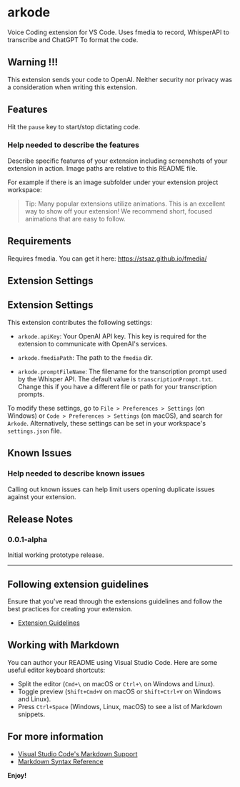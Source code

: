 # arkode

Voice Coding extension for VS Code.
Uses fmedia to record, WhisperAPI to transcribe and ChatGPT To format the code.

## Warning !!!

This extension sends your code to OpenAI.
Neither security nor privacy was a consideration when writing this extension.

## Features

Hit the `pause` key to start/stop dictating code.

### Help needed to describe the features

Describe specific features of your extension including screenshots of your extension in action. Image paths are relative to this README file.

For example if there is an image subfolder under your extension project workspace:

> Tip: Many popular extensions utilize animations. This is an excellent way to show off your extension! We recommend short, focused animations that are easy to follow.

## Requirements

Requires fmedia. You can get it here: https://stsaz.github.io/fmedia/

## Extension Settings

## Extension Settings

This extension contributes the following settings:

- `arkode.apiKey`: Your OpenAI API key. This key is required for the extension to communicate with OpenAI's services.

- `arkode.fmediaPath`: The path to the `fmedia` dir.

- `arkode.promptFileName`: The filename for the transcription prompt used by the Whisper API. The default value is `transcriptionPrompt.txt`. Change this if you have a different file or path for your transcription prompts.

To modify these settings, go to `File > Preferences > Settings` (on Windows) or `Code > Preferences > Settings` (on macOS), and search for `Arkode`. Alternatively, these settings can be set in your workspace's `settings.json` file.


## Known Issues

### Help needed to describe known issues

Calling out known issues can help limit users opening duplicate issues against your extension.

## Release Notes

### 0.0.1-alpha

Initial working prototype release.


---

## Following extension guidelines

Ensure that you've read through the extensions guidelines and follow the best practices for creating your extension.

* [Extension Guidelines](https://code.visualstudio.com/api/references/extension-guidelines)

## Working with Markdown

You can author your README using Visual Studio Code. Here are some useful editor keyboard shortcuts:

* Split the editor (`Cmd+\` on macOS or `Ctrl+\` on Windows and Linux).
* Toggle preview (`Shift+Cmd+V` on macOS or `Shift+Ctrl+V` on Windows and Linux).
* Press `Ctrl+Space` (Windows, Linux, macOS) to see a list of Markdown snippets.

## For more information

* [Visual Studio Code's Markdown Support](http://code.visualstudio.com/docs/languages/markdown)
* [Markdown Syntax Reference](https://help.github.com/articles/markdown-basics/)

**Enjoy!**
